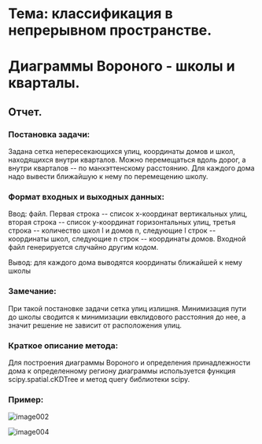 Тема: классификация в непрерывном пространстве.
===============================================

Диаграммы Вороного - школы и кварталы.
======================================

Отчет.
------

### Постановка задачи:

Задана сетка непересекающихся улиц, координаты домов и школ, находящихся
внутри кварталов. Можно перемещаться вдоль дорог, а внутри кварталов --
по манхэттенскому расстоянию. Для каждого дома надо вывести ближайшую к
нему по перемещению школу.

### Формат входных и выходных данных:

Ввод: файл. Первая строка -- список х-координат вертикальных улиц,
вторая строка -- список y-координат горизонтальных улиц, третья строка
-- количество школ l и домов n, следующие l строк -- координаты школ,
следующие n строк -- координаты домов. Входной файл генерируется
случайно другим кодом.

Вывод: для каждого дома выводятся координаты ближайшей к нему школы

### Замечание:

При такой постановке задачи сетка улиц излишня. Минимизация пути до
школы сводится к минимизации евклидового расстояния до нее, а значит
решение не зависит от расположения улиц.

### Краткое описание метода:

Для построения диаграммы Вороного и определения принадлежности дома к
определенному региону диаграммы используется функция
scipy.spatial.cKDTree и метод query библиотеки scipy.

### Пример:

![image002](https://user-images.githubusercontent.com/74815433/104018352-aea19200-51ca-11eb-9f4c-ddd8c51bc8c2.jpg)

![image004](https://user-images.githubusercontent.com/74815433/104018360-b06b5580-51ca-11eb-945e-f3bbab865dd1.jpg)
